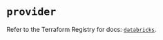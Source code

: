 # `provider`

Refer to the Terraform Registry for docs: [`databricks`](https://registry.terraform.io/providers/databricks/databricks/1.79.1/docs).
